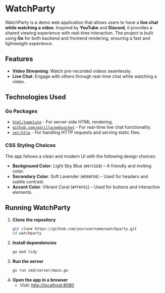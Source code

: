 # WatchParty

WatchParty is a demo web application that allows users to have a **live chat while watching a video**. Inspired by **YouTube** and **Discord**, it provides a shared viewing experience with real-time interaction. The project is built using **Go** for both backend and frontend rendering, ensuring a fast and lightweight experience.

## Features
- **Video Streaming**: Watch pre-recorded videos seamlessly.
- **Live Chat**: Engage with others through real-time chat while watching a video.

## Technologies Used

### **Go Packages**
- [`html/template`](https://pkg.go.dev/html/template) - For server-side HTML rendering.
- [`github.com/gorilla/websocket`](https://pkg.go.dev/github.com/gorilla/websocket) - For real-time live chat functionality.
- [`net/http`](https://pkg.go.dev/net/http) - For handling HTTP requests and serving static files.

### **CSS Styling Choices**
The app follows a clean and modern UI with the following design choices:
- **Background Color**: Light Sky Blue (`#87CEEB`) – A friendly and inviting color.
- **Secondary Color**: Soft Lavender (`#D8BFD8`) – Used for headers and subtle contrast.
- **Accent Color**: Vibrant Coral (`#FF6F61`) – Used for buttons and interactive elements.

## Running WatchParty
1. **Clone the repository**
   ```sh
   git clone https://github.com/yourusername/watchparty.git
   cd watchparty
   ```
2. **Install dependencies**
   ```sh
   go mod tidy
   ```
3. **Run the server**
   ```sh
   go run cmd/server/main.go
   ```
4. **Open the app in a browser**
   - Visit: [http://localhost:8080](http://localhost:8080)